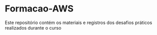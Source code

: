 # Formacao-AWS
Este repositório contém os materiais e registros dos desafios práticos realizados durante o curso
